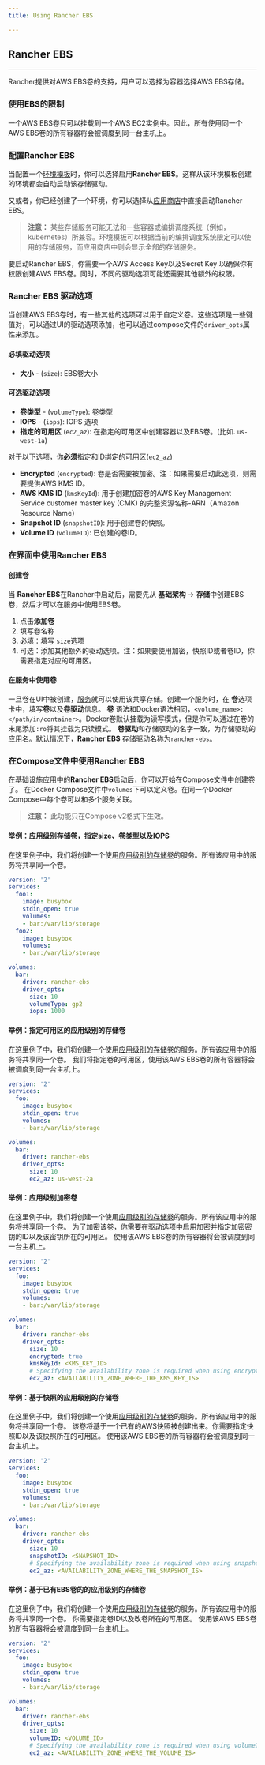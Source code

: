 ```yaml
---
title: Using Rancher EBS

---
```


## Rancher EBS
---

Rancher提供对AWS EBS卷的支持，用户可以选择为容器选择AWS EBS存储。

### 使用EBS的限制

一个AWS EBS卷只可以挂载到一个AWS EC2实例中。因此，所有使用同一个AWS EBS卷的所有容器将会被调度到同一台主机上。

### 配置Rancher EBS

当配置一个[环境模板]({{site.baseurl}}/rancher/{{page.version}}/{{page.lang}}/environments/#什么是环境模版)时，你可以选择启用**Rancher EBS**。这样从该环境模板创建的环境都会自动启动该存储驱动。

又或者，你已经创建了一个环境，你可以选择从[应用商店]({{site.baseurl}}/rancher/{{page.version}}/{{page.lang}}/catalog/)中直接启动Rancher EBS。

> **注意：** 某些存储服务可能无法和一些容器或编排调度系统（例如，kubernetes）所兼容。环境模板可以根据当前的编排调度系统限定可以使用的存储服务，而应用商店中则会显示全部的存储服务。

要启动Rancher EBS，你需要一个AWS Access Key以及Secret Key 以确保你有权限创建AWS EBS卷。同时，不同的驱动选项可能还需要其他额外的权限。

### Rancher EBS 驱动选项

当创建AWS EBS卷时，有一些其他的选项可以用于自定义卷。这些选项是一些键值对，可以通过UI的驱动选项添加，也可以通过compose文件的`driver_opts`属性来添加。

#### 必填驱动选项

* **大小** - (`size`): EBS卷大小

#### 可选驱动选项

* **卷类型** - (`volumeType`):  卷类型
* **IOPS** - (`iops`): IOPS 选项
* **指定的可用区** (`ec2_az`): 在指定的可用区中创建容器以及EBS卷。(比如. `us-west-1a`)

对于以下选项，你**必须**指定和ID绑定的可用区(`ec2_az`)

* **Encrypted** (`encrypted`): 卷是否需要被加密。注：如果需要启动此选项，则需要提供AWS KMS ID。
* **AWS KMS ID** (`kmsKeyId`): 用于创建加密卷的AWS Key Management Service customer master key (CMK) 的完整资源名称-ARN（Amazon Resource Name）
* **Snapshot ID** (`snapshotID`): 用于创建卷的快照。
* **Volume ID** (`volumeID`): 已创建的卷ID。

### 在界面中使用Rancher EBS

#### 创建卷

当 **Rancher EBS**在Rancher中启动后，需要先从 **基础架构** -> **存储**中创建EBS卷，然后才可以在服务中使用EBS卷。

1. 点击**添加卷**
2. 填写卷名称
3. 必填：填写 `size`选项
4. 可选：添加其他额外的驱动选项。注：如果要使用加密，快照ID或者卷ID，你需要指定对应的可用区。

#### 在服务中使用卷

一旦卷在UI中被创建，[服务]({{site.baseurl}}/rancher/{{page.version}}/{{page.lang}}/cattle/adding-services/)就可以使用该共享存储。创建一个服务时，在 **卷**选项卡中，填写**卷**以及**卷驱动**信息。
**卷** 语法和Docker语法相同，`<volume_name>:</path/in/container>`。Docker卷默认挂载为读写模式，但是你可以通过在卷的末尾添加`:ro`将其挂载为只读模式。
**卷驱动**和存储驱动的名字一致，为存储驱动的应用名。默认情况下，**Rancher EBS** 存储驱动名称为`rancher-ebs`。

### 在Compose文件中使用Rancher EBS

在基础设施应用中的**Rancher EBS**启动后，你可以开始在Compose文件中创建卷了。
在Docker Compose文件中`volumes`下可以定义卷。在同一个Docker Compose中每个卷可以和多个服务关联。

> **注意：** 此功能只在Compose v2格式下生效。

#### 举例：应用级别存储卷，指定size、卷类型以及IOPS
在这里例子中，我们将创建一个使用[应用级别的存储卷]({{site.baseurl}}/rancher/{{page.version}}/{{page.lang}}/rancher-services/storage-service/#应用级别)的服务。所有该应用中的服务将共享同一个卷。

```yaml
version: '2'
services:
  foo1:
    image: busybox
    stdin_open: true
    volumes:
    - bar:/var/lib/storage
  foo2:
    image: busybox
    volumes:
    - bar:/var/lib/storage

volumes:
  bar:
    driver: rancher-ebs
    driver_opts:
      size: 10
      volumeType: gp2
      iops: 1000
```

#### 举例：指定可用区的应用级别的存储卷

在这里例子中，我们将创建一个使用[应用级别的存储卷]({{site.baseurl}}/rancher/{{page.version}}/{{page.lang}}/rancher-services/storage-service/#应用级别)的服务。所有该应用中的服务将共享同一个卷。
我们将指定卷的可用区，使用该AWS EBS卷的所有容器将会被调度到同一台主机上。


```yaml
version: '2'
services:
  foo:
    image: busybox
    stdin_open: true
    volumes:
    - bar:/var/lib/storage

volumes:
  bar:
    driver: rancher-ebs
    driver_opts:
      size: 10
      ec2_az: us-west-2a
```

#### 举例：应用级别加密卷

在这里例子中，我们将创建一个使用[应用级别的存储卷]({{site.baseurl}}/rancher/{{page.version}}/{{page.lang}}/rancher-services/storage-service/#应用级别)的服务。所有该应用中的服务将共享同一个卷。
为了加密该卷，你需要在驱动选项中启用加密并指定加密密钥的ID以及该密钥所在的可用区。
使用该AWS EBS卷的所有容器将会被调度到同一台主机上。

```yaml
version: '2'
services:
  foo:
    image: busybox
    stdin_open: true
    volumes:
    - bar:/var/lib/storage

volumes:
  bar:
    driver: rancher-ebs
    driver_opts:
      size: 10
      encrypted: true
      kmsKeyId: <KMS_KEY_ID>
      # Specifying the availability zone is required when using encryption and kmsKeyId
      ec2_az: <AVAILABILITY_ZONE_WHERE_THE_KMS_KEY_IS>
```

#### 举例：基于快照的应用级别的存储卷

在这里例子中，我们将创建一个使用[应用级别的存储卷]({{site.baseurl}}/rancher/{{page.version}}/{{page.lang}}/rancher-services/storage-service/#应用级别)的服务。所有该应用中的服务将共享同一个卷。
该卷将基于一个已有的AWS快照被创建出来。你需要指定快照ID以及该快照所在的可用区。
使用该AWS EBS卷的所有容器将会被调度到同一台主机上。


```yaml
version: '2'
services:
  foo:
    image: busybox
    stdin_open: true
    volumes:
    - bar:/var/lib/storage

volumes:
  bar:
    driver: rancher-ebs
    driver_opts:
      size: 10
      snapshotID: <SNAPSHOT_ID>
      # Specifying the availability zone is required when using snapshotID
      ec2_az: <AVAILABILITY_ZONE_WHERE_THE_SNAPSHOT_IS>
```

#### 举例：基于已有EBS卷的的应用级别的存储卷

在这里例子中，我们将创建一个使用[应用级别的存储卷]({{site.baseurl}}/rancher/{{page.version}}/{{page.lang}}/rancher-services/storage-service/#应用级别)的服务。所有该应用中的服务将共享同一个卷。
你需要指定卷ID以及改卷所在的可用区。
使用该AWS EBS卷的所有容器将会被调度到同一台主机上。


```yaml
version: '2'
services:
  foo:
    image: busybox
    stdin_open: true
    volumes:
    - bar:/var/lib/storage

volumes:
  bar:
    driver: rancher-ebs
    driver_opts:
      size: 10
      volumeID: <VOLUME_ID>
      # Specifying the availability zone is required when using volumeID
      ec2_az: <AVAILABILITY_ZONE_WHERE_THE_VOLUME_IS>
```
